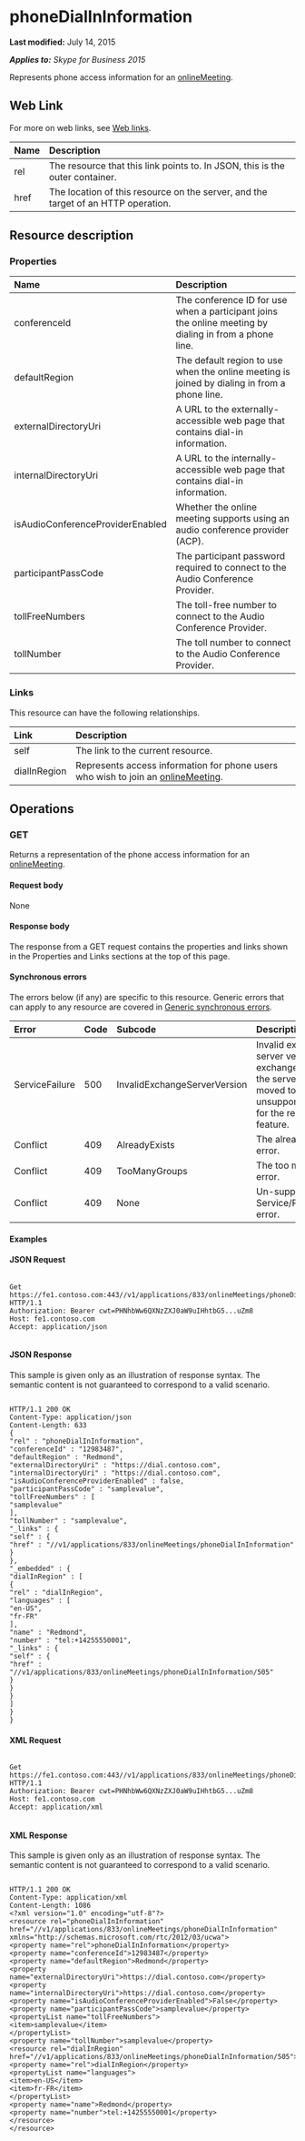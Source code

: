 
# phoneDialInInformation 

**Last modified:** July 14, 2015

_**Applies to:** Skype for Business 2015_

Represents phone access information for an [onlineMeeting](onlineMeeting_ref.md). 

## Web Link
<a name="sectionSection0"> </a>

For more on web links, see [Web links](WebLinks.md).



|**Name**|**Description**|
|:-----|:-----|
|rel|The resource that this link points to. In JSON, this is the outer container.|
|href|The location of this resource on the server, and the target of an HTTP operation.|

## Resource description
<a name="sectionSection1"> </a>




### Properties





|**Name**|**Description**|
|:-----|:-----|
|conferenceId|The conference ID for use when a participant joins the online meeting by dialing in from a phone line.|
|defaultRegion|The default region to use when the online meeting is joined by dialing in from a phone line.|
|externalDirectoryUri|A URL to the externally-accessible web page that contains dial-in information.|
|internalDirectoryUri|A URL to the internally-accessible web page that contains dial-in information.|
|isAudioConferenceProviderEnabled|Whether the online meeting supports using an audio conference provider (ACP).|
|participantPassCode|The participant password required to connect to the Audio Conference Provider.|
|tollFreeNumbers|The toll-free number to connect to the Audio Conference Provider.|
|tollNumber|The toll number to connect to the Audio Conference Provider.|

### Links

This resource can have the following relationships.



|**Link**|**Description**|
|:-----|:-----|
|self|The link to the current resource.|
|dialInRegion|Represents access information for phone users who wish to join an [onlineMeeting](onlineMeeting_ref.md).|

## Operations
<a name="sectionSection2"> </a>




### GET

Returns a representation of the phone access information for an [onlineMeeting](onlineMeeting_ref.md).


#### Request body

None


#### Response body

The response from a GET request contains the properties and links shown in the Properties and Links sections at the top of this page.


#### Synchronous errors

The errors below (if any) are specific to this resource. Generic errors that can apply to any resource are covered in [Generic synchronous errors](GenericSynchronousErrors.md).



|**Error**|**Code**|**Subcode**|**Description**|
|:-----|:-----|:-----|:-----|
|ServiceFailure|500|InvalidExchangeServerVersion|Invalid exchange server version.The exchange mailbox of the server might have moved to an unsupported version for the required feature.|
|Conflict|409|AlreadyExists|The already exists error.|
|Conflict|409|TooManyGroups|The too many groups error.|
|Conflict|409|None|Un-supported Service/Resource/API error.|

#### Examples




#### JSON Request


```

Get https://fe1.contoso.com:443//v1/applications/833/onlineMeetings/phoneDialInInformation HTTP/1.1
Authorization: Bearer cwt=PHNhbWw6QXNzZXJ0aW9uIHhtbG5...uZm8
Host: fe1.contoso.com
Accept: application/json


```


#### JSON Response

This sample is given only as an illustration of response syntax. The semantic content is not guaranteed to correspond to a valid scenario.


```

HTTP/1.1 200 OK
Content-Type: application/json
Content-Length: 633
{
"rel" : "phoneDialInInformation",
"conferenceId" : "12983487",
"defaultRegion" : "Redmond",
"externalDirectoryUri" : "https://dial.contoso.com",
"internalDirectoryUri" : "https://dial.contoso.com",
"isAudioConferenceProviderEnabled" : false,
"participantPassCode" : "samplevalue",
"tollFreeNumbers" : [
"samplevalue"
],
"tollNumber" : "samplevalue",
"_links" : {
"self" : {
"href" : "//v1/applications/833/onlineMeetings/phoneDialInInformation"
}
},
"_embedded" : {
"dialInRegion" : [
{
"rel" : "dialInRegion",
"languages" : [
"en-US",
"fr-FR"
],
"name" : "Redmond",
"number" : "tel:+14255550001",
"_links" : {
"self" : {
"href" : "//v1/applications/833/onlineMeetings/phoneDialInInformation/505"
}
}
}
]
}
}

```


#### XML Request


```

Get https://fe1.contoso.com:443//v1/applications/833/onlineMeetings/phoneDialInInformation HTTP/1.1
Authorization: Bearer cwt=PHNhbWw6QXNzZXJ0aW9uIHhtbG5...uZm8
Host: fe1.contoso.com
Accept: application/xml


```


#### XML Response

This sample is given only as an illustration of response syntax. The semantic content is not guaranteed to correspond to a valid scenario.


```

HTTP/1.1 200 OK
Content-Type: application/xml
Content-Length: 1086
<?xml version="1.0" encoding="utf-8"?>
<resource rel="phoneDialInInformation" href="//v1/applications/833/onlineMeetings/phoneDialInInformation" xmlns="http://schemas.microsoft.com/rtc/2012/03/ucwa">
<property name="rel">phoneDialInInformation</property>
<property name="conferenceId">12983487</property>
<property name="defaultRegion">Redmond</property>
<property name="externalDirectoryUri">https://dial.contoso.com</property>
<property name="internalDirectoryUri">https://dial.contoso.com</property>
<property name="isAudioConferenceProviderEnabled">False</property>
<property name="participantPassCode">samplevalue</property>
<propertyList name="tollFreeNumbers">
<item>samplevalue</item>
</propertyList>
<property name="tollNumber">samplevalue</property>
<resource rel="dialInRegion" href="//v1/applications/833/onlineMeetings/phoneDialInInformation/505">
<property name="rel">dialInRegion</property>
<propertyList name="languages">
<item>en-US</item>
<item>fr-FR</item>
</propertyList>
<property name="name">Redmond</property>
<property name="number">tel:+14255550001</property>
</resource>
</resource>

```

